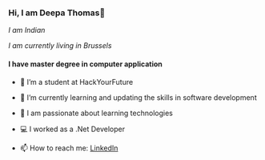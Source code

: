 ### Hi, I am Deepa Thomas👋

*I am Indian* 

*I am currently living in Brussels*

#### I have master degree in computer application

- 🔭 I’m a student at HackYourFuture
- 🌱 I’m currently learning and updating the skills in software development
- 👯 I am passionate about learning technologies
- :computer: I worked as a .Net Developer 


- 📫 How to reach me: [LinkedIn](https://www.linkedin.com/in/deepa-thomas-8b1aa670/)
